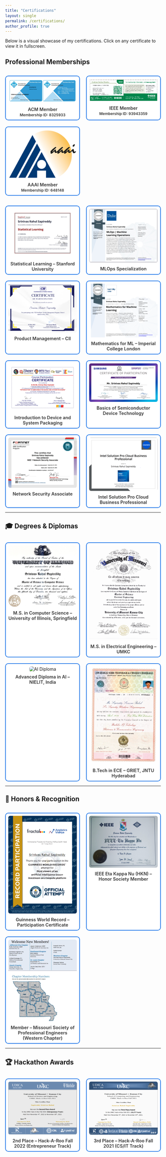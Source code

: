 ```yaml
---
title: "Certifications"
layout: single
permalink: /certifications/
author_profile: true
---
```


Below is a visual showcase of my certifications. Click on any certificate to view it in fullscreen.

<style>
.cert-grid {
  display: grid;
  grid-template-columns: repeat(auto-fit, minmax(220px, 1fr));
  gap: 1.2rem;
  margin-top: 2rem;
}

.cert-card {
  text-align: center;
  border: 2px solid #1a73e8; /* blue border */
  border-radius: 10px;
  padding: 0.5rem;
  background: #fff;
  transition: 0.3s ease;
}

.cert-card:hover {
  transform: scale(1.02);
  border-color: #0c57c2;
  background-color: #f0f8ff;
  box-shadow: 0 4px 12px rgba(26, 115, 232, 0.15);
}

.cert-card img {
  width: 100%;
  border-radius: 6px;
  cursor: pointer;
}

.cert-title {
  margin-top: 0.5rem;
  font-size: 0.9rem;
  font-weight: 600;
  color: #333;
}

.lightbox {
  position: fixed;
  top: 0; left: 0;
  width: 100vw; height: 100vh;
  background: rgba(0, 0, 0, 0.9);
  display: flex;
  align-items: center;
  justify-content: center;
  z-index: 1000;
  display: none;
}

.lightbox img {
  max-width: 90vw;
  max-height: 90vh;
  border-radius: 12px;
  box-shadow: 0 0 20px rgba(255, 255, 255, 0.2);
}
</style>

## Professional Memberships

<div class="cert-grid lightbox-gallery">
  <div class="cert-card">
    <img src="/images/ACM_Membership.png" alt="ACM Membership">
    <div class="cert-title">
      ACM Member<br>
      <small>Membership ID: 8325933</small>
    </div>
  </div>
  <div class="cert-card">
    <img src="/images/IEEE_Membership.png" alt="IEEE Membership">
    <div class="cert-title">
      IEEE Member<br>
      <small>Membership ID: 93943359</small>
    </div>
  </div>
  <div class="cert-card">
    <img src="/images/aaai_placeholder.png" alt="AAAI Membership">
    <div class="cert-title">
      AAAI Member<br>
      <small>Membership ID: 648148</small>
    </div>
  </div>
</div>



<!-- Certifications -->
<div class="cert-grid lightbox-gallery">
  <div class="cert-card">
    <img src="/images/statistical_learning.png" alt="Statistical Learning">
    <div class="cert-title">Statistical Learning – Stanford University</div>
  </div>
  <div class="cert-card">
    <img src="/images/mlops_specialization.jpg" alt="MLOps Specialization">
    <div class="cert-title">MLOps Specialization</div>
  </div>
  <div class="cert-card">
    <img src="/images/product_management.png" alt="Product Management">
    <div class="cert-title">Product Management – CII</div>
  </div>
  <div class="cert-card">
    <img src="/images/mathematics_ml.png" alt="Mathematics for ML">
    <div class="cert-title">Mathematics for ML – Imperial College London</div>
  </div>
  <div class="cert-card">
    <img src="/images/device_packaging.png" alt="Device Packaging">
    <div class="cert-title">Introduction to Device and System Packaging</div>
  </div>
  <div class="cert-card">
    <img src="/images/semiconductor_basics.png" alt="Semiconductor Basics">
    <div class="cert-title">Basics of Semiconductor Device Technology</div>
  </div>
  <div class="cert-card">
    <img src="/images/network_security.jpeg" alt="Network Security">
    <div class="cert-title">Network Security Associate</div>
  </div>
  <div class="cert-card">
    <img src="/images/intel_cloud.png" alt="Intel Cloud">
    <div class="cert-title">Intel Solution Pro Cloud Business Professional</div>
  </div>
</div>

---

## 🎓 Degrees & Diplomas

<div class="cert-grid lightbox-gallery">
  <div class="cert-card">
    <img src="/images/ms_cs_uis.png" alt="MS CS Degree">
    <div class="cert-title">M.S. in Computer Science – University of Illinois, Springfield</div>
  </div>
  <div class="cert-card">
    <img src="/images/ms_ee_umkc.png" alt="MS EE Degree">
    <div class="cert-title">M.S. in Electrical Engineering – UMKC</div>
  </div>
  <div class="cert-card">
    <img src="/images/advanced_ai_nielit.png" alt="AI Diploma">
    <div class="cert-title">Advanced Diploma in AI – NIELIT, India</div>
  </div>
  <div class="cert-card">
    <img src="/images/btech_ece.png" alt="B.Tech ECE">
    <div class="cert-title">B.Tech in ECE – GRIET, JNTU Hyderabad</div>
  </div>
</div>

---

## 🏅 Honors & Recognition

<div class="cert-grid lightbox-gallery">
  <div class="cert-card">
    <img src="/images/guinness_world_record.png" alt="Guinness World Record">
    <div class="cert-title">Guinness World Record – Participation Certificate</div>
  </div>
  <div class="cert-card">
    <img src="/images/ieee_hkn_certificate.jpg" alt="IEEE-HKN Membership">
    <div class="cert-title">IEEE Eta Kappa Nu (HKN) – Honor Society Member</div>
  </div>
  <div class="cert-card">
    <img src="/images/mspe_membership.png" alt="MSPE Membership">
    <div class="cert-title">Member – Missouri Society of Professional Engineers (Western Chapter)</div>
  </div>
</div>

---

## 🏆 Hackathon Awards

<div class="cert-grid lightbox-gallery">
  <div class="cert-card">
    <img src="/images/hackaroo_2022.png" alt="Hack-A-Roo 2022">
    <div class="cert-title">2nd Place – Hack-A-Roo Fall 2022 (Entrepreneur Track)</div>
  </div>
  <div class="cert-card">
    <img src="/images/hackaroo_2021.png" alt="Hack-A-Roo 2021">
    <div class="cert-title">3rd Place – Hack-A-Roo Fall 2021 (CS/IT Track)</div>
  </div>
</div>

<!-- Lightbox -->
<div class="lightbox" id="lightbox">
  <img id="lightbox-img" src="" alt="">
</div>

<script>
document.addEventListener("DOMContentLoaded", function () {
  const images = document.querySelectorAll(".lightbox-gallery img");
  const lightbox = document.getElementById("lightbox");
  const lightboxImg = document.getElementById("lightbox-img");

  images.forEach(img => {
    img.addEventListener("click", () => {
      lightboxImg.src = img.src;
      lightbox.style.display = "flex";
    });
  });

  lightbox.addEventListener("click", () => {
    lightbox.style.display = "none";
    lightboxImg.src = "";
  });
});
</script>
